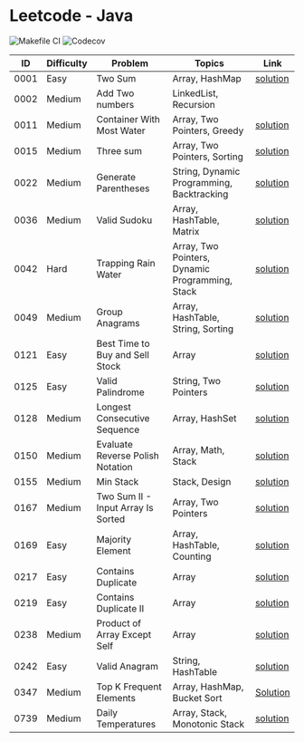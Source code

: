 # Leetcode - Java

![Makefile CI](https://github.com/dksifoua/leetcode/actions/workflows/makefile-ci.yaml/badge.svg)
![Codecov](https://img.shields.io/codecov/c/github/dksifoua/leetcode)

| ID   | Difficulty | Problem                            | Topics                                          | Link                                                        |
|------|------------|------------------------------------|-------------------------------------------------|-------------------------------------------------------------|
| 0001 | Easy       | Two Sum                            | Array, HashMap                                  | [solution](./docs/0001-Two-Sum.md)                          |
| 0002 | Medium     | Add Two numbers                    | LinkedList, Recursion                           |                                                             |
| 0011 | Medium     | Container With Most Water          | Array, Two Pointers, Greedy                     | [solution](./docs/0011-Container-With-Most-Water.md)        |
| 0015 | Medium     | Three sum                          | Array, Two Pointers, Sorting                    | [solution](./docs/0015-Three-Sum.md)                        |
| 0022 | Medium     | Generate Parentheses               | String, Dynamic Programming, Backtracking       | [solution](./docs/0022-Generate-Parentheses.md)             |
| 0036 | Medium     | Valid Sudoku                       | Array, HashTable, Matrix                        | [solution](./docs/0036-Valid-Sudoku.md)                     |
| 0042 | Hard       | Trapping Rain Water                | Array, Two Pointers, Dynamic Programming, Stack | [solution](./docs/0042-Trapping-Rain-Water.md)              |
| 0049 | Medium     | Group Anagrams                     | Array, HashTable, String, Sorting               | [solution](./docs/0049-Group-Anagrams.md )                  |
| 0121 | Easy       | Best Time to Buy and Sell Stock    | Array                                           | [solution](./docs/0121-Best-Time-to-Buy-and-Sell-Stock.md)  |
| 0125 | Easy       | Valid Palindrome                   | String, Two Pointers                            | [solution](./docs/0125-Valid-Palindrome.md)                 |       
| 0128 | Medium     | Longest Consecutive Sequence       | Array, HashSet                                  | [solution](./docs/0128-Longest-Consecutive-Sequence.md)     |
| 0150 | Medium     | Evaluate Reverse Polish Notation   | Array, Math, Stack                              | [solution](./docs/0150-Evaluate-Reverse-Polish-Notation.md) |
| 0155 | Medium     | Min Stack                          | Stack, Design                                   | [solution](./docs/0155-Min-Stack.md)                        |
| 0167 | Medium     | Two Sum II - Input Array Is Sorted | Array, Two Pointers                             | [solution](./docs/0167-Two-Sum-II-Array-Is-Sorted.md)       |
| 0169 | Easy       | Majority Element                   | Array, HashTable, Counting                      | [solution](./docs/0169-Majority-Element.md)                 |
| 0217 | Easy       | Contains Duplicate                 | Array                                           | [solution](./docs/0217-Contains-Duplicate.md)               |
| 0219 | Easy       | Contains Duplicate II              | Array                                           | [solution](./docs/0219-Contains-Duplicate-II.md)            |
| 0238 | Medium     | Product of Array Except Self       | Array                                           | [solution](./docs/0238-Product-Of-Array-Except-Self.md)     |
| 0242 | Easy       | Valid Anagram                      | String, HashTable                               | [solution](./docs/0242-Valid-Anagram.md)                    |   
| 0347 | Medium     | Top K Frequent Elements            | Array, HashMap, Bucket Sort                     | [Solution](./docs/0347-Top-K-Frequent-Elements.md)          |
| 0739 | Medium     | Daily Temperatures                 | Array, Stack, Monotonic Stack                   | [solution](./docs/0139-Daily-Temperatures.md)               |